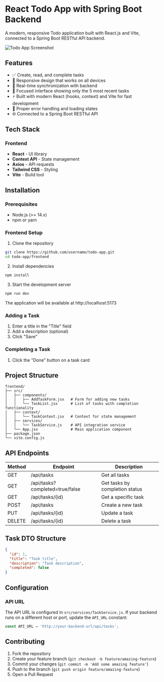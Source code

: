 # React Todo App with Spring Boot Backend

A modern, responsive Todo application built with React.js and Vite, connected to a Spring Boot RESTful API backend.

![Todo App Screenshot](https://github.com/username/todo-app/raw/main/screenshots/todo-app.png)

## Features

- ✅ Create, read, and complete tasks
- 📱 Responsive design that works on all devices
- 🔄 Real-time synchronization with backend
- 🎯 Focused interface showing only the 5 most recent tasks
- ⚡ Built with modern React (hooks, context) and Vite for fast development
- 💼 Proper error handling and loading states
- 🌐 Connected to a Spring Boot RESTful API

## Tech Stack

### Frontend
- **React** - UI library
- **Context API** - State management
- **Axios** - API requests
- **Tailwind CSS** - Styling
- **Vite** - Build tool


## Installation

### Prerequisites
- Node.js (>= 14.x)
- npm or yarn

### Frontend Setup

1. Clone the repository
```bash
git clone https://github.com/username/todo-app.git
cd todo-app/frontend
```

2. Install dependencies
```bash
npm install
```

3. Start the development server
```bash
npm run dev
```

The application will be available at http://localhost:5173


### Adding a Task
1. Enter a title in the "Title" field
2. Add a description (optional)
3. Click "Save"

### Completing a Task
1. Click the "Done" button on a task card

## Project Structure

```
frontend/
├── src/
│   ├── components/
│   │   ├── AddTaskForm.jsx   # Form for adding new tasks
│   │   └── TaskList.jsx      # List of tasks with completion functionality
│   ├── context/
│   │   └── TaskContext.jsx   # Context for state management
│   ├── services/
│   │   └── TaskService.js    # API integration service
│   └── App.jsx               # Main application component
├── package.json
└── vite.config.js
```

## API Endpoints

| Method | Endpoint | Description |
|--------|----------|-------------|
| GET | /api/tasks | Get all tasks |
| GET | /api/tasks?completed=true/false | Get tasks by completion status |
| GET | /api/tasks/{id} | Get a specific task |
| POST | /api/tasks | Create a new task |
| PUT | /api/tasks/{id} | Update a task |
| DELETE | /api/tasks/{id} | Delete a task |

## Task DTO Structure

```json
{
  "id": 1,
  "title": "Task title",
  "description": "Task description",
  "completed": false
}
```

## Configuration

### API URL

The API URL is configured in `src/services/TaskService.js`. If your backend runs on a different host or port, update the `API_URL` constant:

```javascript
const API_URL = 'http://your-backend-url/api/tasks';
```


## Contributing

1. Fork the repository
2. Create your feature branch (`git checkout -b feature/amazing-feature`)
3. Commit your changes (`git commit -m 'Add some amazing feature'`)
4. Push to the branch (`git push origin feature/amazing-feature`)
5. Open a Pull Request



